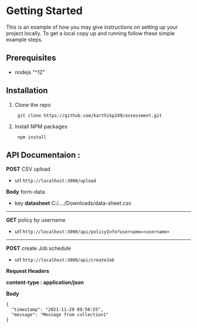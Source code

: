 # Getting Started 

This is an example of how you may give instructions on setting up your project locally. To get a local copy up and running follow these simple example steps.

## Prerequisites

- nodejs  "^12"

## Installation

1. Clone the repo

        git clone https://github.com/karthikp249/assessment.git

2. Install NPM packages

        npm install

## API Documentaion :

**POST**       CSV upload

- url
`http://localhost:3000/upload`

**Body** form-data

- key
**datasheet**  						 C:/..../Downloads/data-sheet.csv

------------

**GET**			policy by username

- url
`http://localhost:3000/api/policyInfo?username=<username>`

------------

**POST**			create Job schedule

- url
`http://localhost:3000/api/createJob`

**Request Headers**

**content-type : application/json**

**Body**

    {
      "timestamp": "2021-11-29 09:50:55",
      "message": "Message from collection1"
    }
